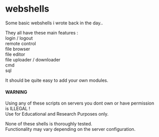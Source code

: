 # webshells #
Some basic webshells i wrote back in the day..  

They all have these main features :  
login / logout  
remote control  
file browser  
file editor  
file uploader / downloader  
cmd  
sql  
  
It should be quite easy to add your own modules.  
#### WARNING ####
Using any of these scripts on servers you dont own or have permission  
is ILLEGAL !  
Use for Educational and Research Purposes only.  

None of these shells is thoroughly tested.  
Functionality may vary depending on the server configuration.  
